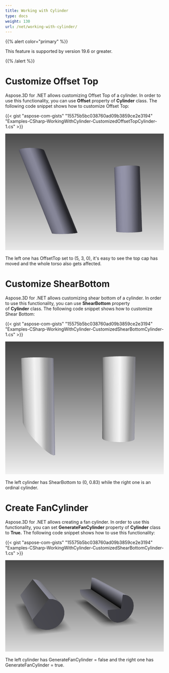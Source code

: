 ```yaml
---
title: Working with Cylinder
type: docs
weight: 130
url: /net/working-with-cylinder/
---
```


{{% alert color="primary" %}} 

This feature is supported by version 19.6 or greater.

{{% /alert %}} 
# **Customize Offset Top**
Aspose.3D for .NET allows customizing Offset Top of a cylinder. In order to use this functionality, you can use **Offset** property of **Cylinder** class. The following code snippet shows how to customize Offset Top:



{{< gist "aspose-com-gists" "15575b5bc038760ad09b3859ce2e3194" "Examples-CSharp-WorkingWithCylinder-CustomizedOffsetTopCylinder-1.cs" >}}

![todo:image_alt_text](working-with-cylinder_1.png)

The left one has OffsetTop set to (5, 3, 0), it's easy to see the top cap has moved and the whole torso also gets affected.
# **Customize ShearBottom**
Aspose.3D for .NET allows customizing shear bottom of a cylinder. In order to use this functionality, you can use **ShearBottom** property of **Cylinder** class. The following code snippet shows how to customize Shear Bottom:



{{< gist "aspose-com-gists" "15575b5bc038760ad09b3859ce2e3194" "Examples-CSharp-WorkingWithCylinder-CustomizedShearBottomCylinder-1.cs" >}}

![todo:image_alt_text](working-with-cylinder_2.png)

The left cylinder has ShearBottom to (0, 0.83) while the right one is an ordinal cylinder.
# **Create FanCylinder**
Aspose.3D for .NET allows creating a fan cylinder. In order to use this functionality, you can set **GenerateFanCylinder** property of **Cylinder** class to **True.** The following code snippet shows how to use this functionality:



{{< gist "aspose-com-gists" "15575b5bc038760ad09b3859ce2e3194" "Examples-CSharp-WorkingWithCylinder-CustomizedShearBottomCylinder-1.cs" >}}

![todo:image_alt_text](working-with-cylinder_3.png)

The left cylinder has GenerateFanCylinder = false and the right one has GenerateFanCylinder = true.
